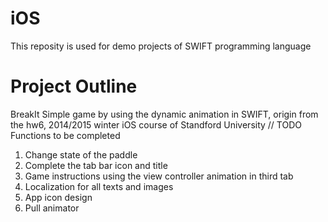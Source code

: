 # iOS

This reposity is used for demo projects of SWIFT programming language

Project Outline
=====================================================================
BreakIt
Simple game by using the dynamic animation in SWIFT, origin from the hw6, 2014/2015 winter iOS course of Standford University
// TODO Functions to be completed
1. Change state of the paddle
2. Complete the tab bar icon and title
3. Game instructions using the view controller animation in third tab
4. Localization for all texts and images
5. App icon design
6. Pull animator
